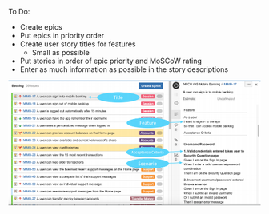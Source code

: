 To Do:
- Create epics
- Put epics in priority order
- Create user story titles for features
  - Small as possible
- Put stories in order of epic priority and MoSCoW rating
- Enter as much information as possible in the story descriptions

![](.guides/img/JIRA_example.png)
